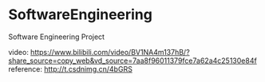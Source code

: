 # SoftwareEngineering
Software Engineering Project

video: https://www.bilibili.com/video/BV1NA4m137hB/?share_source=copy_web&vd_source=7aa8f96011379fce7a62a4c25130e84f
reference: http://t.csdnimg.cn/4bGRS
